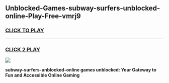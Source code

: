 
## Unblocked-Games-subway-surfers-unblocked-online-Play-Free-vmrj9
<h3>
<a href="https://premium76.site?title=subway-surfers-unblocked-online&ref=20M">CLICK TO PLAY</a></h3>
<hr>

<h3>
<a href="https://premium76.site?title=subway-surfers-unblocked-online&ref=20M">CLICK 2 PLAY</a>
  
</h3>

<a href="https://premium76.site?title=subway-surfers-unblocked-online&ref=19M"><img src="https://clearcache.store/games.png"></a>


**subway-surfers-unblocked-online games unblocked: Your Gateway to Fun and Accessible Online Gaming**
